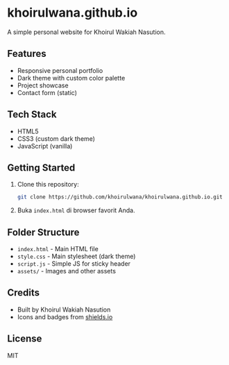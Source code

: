 # khoirulwana.github.io

A simple personal website for Khoirul Wakiah Nasution.

## Features

- Responsive personal portfolio
- Dark theme with custom color palette
- Project showcase
- Contact form (static)

## Tech Stack

- HTML5
- CSS3 (custom dark theme)
- JavaScript (vanilla)

## Getting Started

1. Clone this repository:
   ```bash
   git clone https://github.com/khoirulwana/khoirulwana.github.io.git
   ```
2. Buka `index.html` di browser favorit Anda.

## Folder Structure

- `index.html` - Main HTML file
- `style.css` - Main stylesheet (dark theme)
- `script.js` - Simple JS for sticky header
- `assets/` - Images and other assets

## Credits

- Built by Khoirul Wakiah Nasution
- Icons and badges from [shields.io](https://shields.io)

## License

MIT
